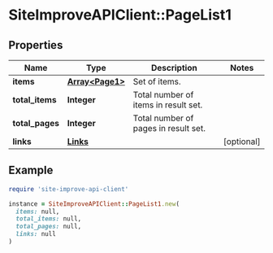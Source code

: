 # SiteImproveAPIClient::PageList1

## Properties

| Name | Type | Description | Notes |
| ---- | ---- | ----------- | ----- |
| **items** | [**Array&lt;Page1&gt;**](Page1.md) | Set of items. |  |
| **total_items** | **Integer** | Total number of items in result set. |  |
| **total_pages** | **Integer** | Total number of pages in result set. |  |
| **links** | [**Links**](Links.md) |  | [optional] |

## Example

```ruby
require 'site-improve-api-client'

instance = SiteImproveAPIClient::PageList1.new(
  items: null,
  total_items: null,
  total_pages: null,
  links: null
)
```

